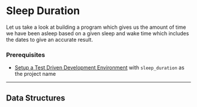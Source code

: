 # Sleep Duration

Let us take a look at building a program which gives us the amount of time we have been asleep based on a given sleep and wake time which includes the dates to give an accurate result.

### Prerequisites

- [Setup a Test Driven Development Environment](./TDD_SETUP.md) with `sleep_duration` as the project name

---

## Data Structures